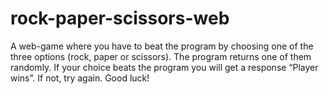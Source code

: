 # rock-paper-scissors-web
A web-game where you have to beat the program by choosing one of the three options (rock, paper or scissors).
The program returns one of them randomly. If your choice beats the program you will get a response “Player wins”.
If not, try again. Good luck!
